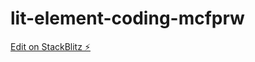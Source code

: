 # lit-element-coding-mcfprw

[Edit on StackBlitz ⚡️](https://stackblitz.com/edit/lit-element-coding-mcfprw)